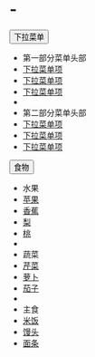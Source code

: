 # -
<div class="dropdown">
  <button class="btn btn-default dropdown-toggle" type="button" id="dropdownMenu1" data-toggle="dropdown">
    下拉菜单
    <span class="caret"></span>
  </button>
  <ul class="dropdown-menu" role="menu" aria-labelledby="dropdownMenu1">
    <li role="presentation" class="dropdown-header">第一部分菜单头部</li>
    <li role="presentation"><a role="menuitem" tabindex="-1" href="#">下拉菜单项</a></li>
    <li role="presentation"><a role="menuitem" tabindex="-1" href="#">下拉菜单项</a></li>
    <li role="presentation"><a role="menuitem" tabindex="-1" href="#">下拉菜单项</a></li>
    <li role="presentation" class="divider"></li>
    <li role="presentation" class="dropdown-header">第二部分菜单头部</li>
    <li role="presentation"><a role="menuitem" tabindex="-1" href="#">下拉菜单项</a></li>
    <li role="presentation"><a role="menuitem" tabindex="-1" href="#">下拉菜单项</a></li>
    <li role="presentation"><a role="menuitem" tabindex="-1" href="#">下拉菜单项</a></li>
  </ul>
</div> 
<div class="dropdown">
    <button class="btn btn-default" data-toggle="dropdown">食物
        <span class="caret"></span>
    </button>
    <ul class="dropdown-menu">
    <li class="dropdown-header">水果</li>
        <li><a href="#">苹果</a></li>
        <li><a href="#">香蕉</a></li>
        <li><a href="#">梨</a></li>
        <li><a href="#">桃</a></li>
        <li class ="divider"></li>
           <li class="dropdown-header">蔬菜</li>
                <li><a href="#">芹菜</a></li>
        <li><a href="#">萝卜</a></li>
        <li><a href="#">茄子</a></li>
        <li class ="divider"></li>
           <li class="dropdown-header">主食</li>
                <li><a href="#">米饭</a></li>
        <li><a href="#">馒头</a></li>
        <li><a href="#">面条</a></li>
    </ul>
</div> 

